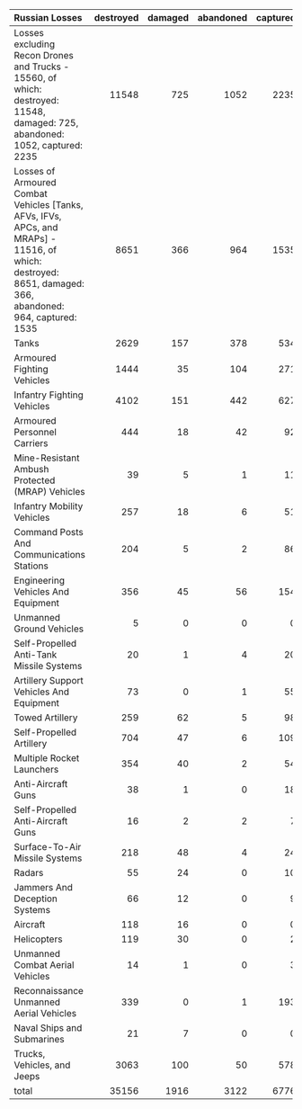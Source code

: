 | Russian Losses                                                                                                                                           |   destroyed |   damaged |   abandoned |   captured |   total |
|:---------------------------------------------------------------------------------------------------------------------------------------------------------|------------:|----------:|------------:|-----------:|--------:|
| Losses excluding Recon Drones and Trucks - 15560, of which: destroyed: 11548, damaged: 725, abandoned: 1052, captured: 2235                              |       11548 |       725 |        1052 |       2235 |   15560 |
| Losses of Armoured Combat Vehicles [Tanks, AFVs, IFVs, APCs, and MRAPs] - 11516, of which: destroyed: 8651, damaged: 366, abandoned: 964, captured: 1535 |        8651 |       366 |         964 |       1535 |   11516 |
| Tanks                                                                                                                                                    |        2629 |       157 |         378 |        534 |    3698 |
| Armoured Fighting Vehicles                                                                                                                               |        1444 |        35 |         104 |        271 |    1854 |
| Infantry Fighting Vehicles                                                                                                                               |        4102 |       151 |         442 |        627 |    5322 |
| Armoured Personnel Carriers                                                                                                                              |         444 |        18 |          42 |         92 |     596 |
| Mine-Resistant Ambush Protected  (MRAP) Vehicles                                                                                                         |          39 |         5 |           1 |         11 |      56 |
| Infantry Mobility Vehicles                                                                                                                               |         257 |        18 |           6 |         51 |     332 |
| Command Posts And Communications Stations                                                                                                                |         204 |         5 |           2 |         86 |     297 |
| Engineering Vehicles And Equipment                                                                                                                       |         356 |        45 |          56 |        154 |     611 |
| Unmanned Ground Vehicles                                                                                                                                 |           5 |         0 |           0 |          0 |       5 |
| Self-Propelled Anti-Tank Missile Systems                                                                                                                 |          20 |         1 |           4 |         20 |      45 |
| Artillery Support Vehicles And Equipment                                                                                                                 |          73 |         0 |           1 |         55 |     129 |
| Towed Artillery                                                                                                                                          |         259 |        62 |           5 |         98 |     424 |
| Self-Propelled Artillery                                                                                                                                 |         704 |        47 |           6 |        109 |     866 |
| Multiple Rocket Launchers                                                                                                                                |         354 |        40 |           2 |         54 |     450 |
| Anti-Aircraft Guns                                                                                                                                       |          38 |         1 |           0 |         18 |      57 |
| Self-Propelled Anti-Aircraft Guns                                                                                                                        |          16 |         2 |           2 |          7 |      27 |
| Surface-To-Air Missile Systems                                                                                                                           |         218 |        48 |           4 |         24 |     294 |
| Radars                                                                                                                                                   |          55 |        24 |           0 |         10 |      89 |
| Jammers And Deception Systems                                                                                                                            |          66 |        12 |           0 |          9 |      87 |
| Aircraft                                                                                                                                                 |         118 |        16 |           0 |          0 |     134 |
| Helicopters                                                                                                                                              |         119 |        30 |           0 |          2 |     151 |
| Unmanned Combat Aerial Vehicles                                                                                                                          |          14 |         1 |           0 |          3 |      18 |
| Reconnaissance Unmanned Aerial Vehicles                                                                                                                  |         339 |         0 |           1 |        193 |     533 |
| Naval Ships and Submarines                                                                                                                               |          21 |         7 |           0 |          0 |      28 |
| Trucks, Vehicles, and Jeeps                                                                                                                              |        3063 |       100 |          50 |        578 |    3791 |
| total                                                                                                                                                    |       35156 |      1916 |        3122 |       6776 |   46970 |